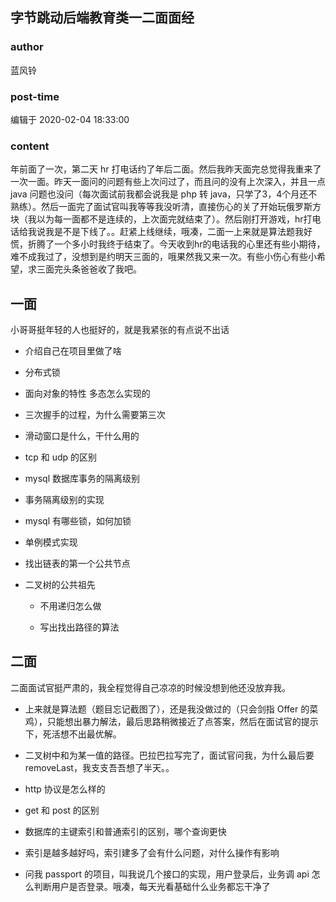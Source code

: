 ## 字节跳动后端教育类一二面面经
### author 
蓝风铃
### post-time 

编辑于  2020-02-04 18:33:00
### content 
<div class="post-topic-des nc-post-content">
 <p>
  年前面了一次，第二天 hr 打电话约了年后二面。然后我昨天面完总觉得我重来了一次一面。昨天一面问的问题有些上次问过了，而且问的没有上次深入，并且一点 java 问题也没问（每次面试前我都会说我是 php 转 java，只学了3，4个月还不熟练）。然后一面完了面试官叫我等等我没听清，直接伤心的关了开始玩俄罗斯方块（我以为每一面都不是连续的，上次面完就结束了）。然后刚打开游戏，hr打电话给我说我是不是下线了。。赶紧上线继续，哦凑，二面一上来就是算法题我好慌，折腾了一个多小时我终于结束了。今天收到hr的电话我的心里还有些小期待，难不成我过了，没想到是约明天三面的，哦果然我又来一次。有些小伤心有些小希望，求三面完头条爸爸收了我吧。
 </p>
 <h2>
  一面
 </h2>
 <p>
  小哥哥挺年轻的人也挺好的，就是我紧张的有点说不出话
 </p>
 <ul>
  <li>
   <p>
    介绍自己在项目里做了啥
   </p>
  </li>
  <li>
   <p>
    分布式锁
   </p>
  </li>
  <li>
   <p>
    面向对象的特性 多态怎么实现的
   </p>
  </li>
  <li>
   <p>
    三次握手的过程，为什么需要第三次
   </p>
  </li>
  <li>
   <p>
    滑动窗口是什么，干什么用的
   </p>
  </li>
  <li>
   <p>
    tcp 和 udp 的区别
   </p>
  </li>
  <li>
   <p>
    mysql 数据库事务的隔离级别
   </p>
  </li>
  <li>
   <p>
    事务隔离级别的实现
   </p>
  </li>
  <li>
   <p>
    mysql 有哪些锁，如何加锁
   </p>
  </li>
  <li>
   <p>
    单例模式实现
   </p>
  </li>
  <li>
   <p>
    找出链表的第一个公共节点
   </p>
  </li>
  <li>
   <p>
    二叉树的公共祖先
   </p>
   <ul>
    <li>
     <p>
      不用递归怎么做
     </p>
    </li>
    <li>
     <p>
      写出找出路径的算法
     </p>
    </li>
   </ul>
  </li>
 </ul>
 <h2>
  二面
 </h2>
 <p>
  二面面试官挺严肃的，我全程觉得自己凉凉的时候没想到他还没放弃我。
 </p>
 <ul>
  <li>
   <p>
    上来就是算法题（题目忘记截图了），还是我没做过的（只会剑指 Offer 的菜鸡），只能想出暴力解法，最后思路稍微接近了点答案，然后在面试官的提示下，死活想不出最优解。
   </p>
  </li>
  <li>
   <p>
    二叉树中和为某一值的路径。巴拉巴拉写完了，面试官问我，为什么最后要 removeLast，我支支吾吾想了半天。。
   </p>
  </li>
  <li>
   <p>
    http 协议是怎么样的
   </p>
  </li>
  <li>
   <p>
    get 和 post 的区别
   </p>
  </li>
  <li>
   <p>
    数据库的主键索引和普通索引的区别，哪个查询更快
   </p>
  </li>
  <li>
   <p>
    索引是越多越好吗，索引建多了会有什么问题，对什么操作有影响
   </p>
  </li>
  <li>
   <p>
    问我 passport 的项目，叫我说几个接口的实现，用户登录后，业务调 api 怎么判断用户是否登录。哦凑，每天光看基础什么业务都忘干净了
   </p>
  </li>
 </ul>
</div>
